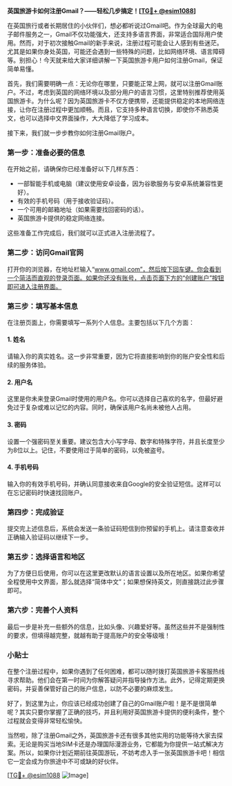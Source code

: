 **英国旅游卡如何注册Gmail？——轻松几步搞定！[[TG💪+ @esim1088](https://t.me/s/esim1088)]**

在英国旅行或者长期居住的小伙伴们，想必都听说过Gmail吧。作为全球最大的电子邮件服务之一，Gmail不仅功能强大，还支持多语言界面，非常适合国际用户使用。然而，对于初次接触Gmail的新手来说，注册过程可能会让人感到有些迷茫。尤其是如果你身处英国，可能还会遇到一些特殊的问题，比如网络环境、语言障碍等。别担心！今天就来给大家详细讲解一下英国旅游卡用户如何注册Gmail，保证简单易懂。

首先，我们需要明确一点：无论你在哪里，只要能正常上网，就可以注册Gmail账户。不过，考虑到英国的网络环境以及部分用户的语言习惯，这里特别推荐使用英国旅游卡。为什么呢？因为英国旅游卡不仅方便携带，还能提供稳定的本地网络连接，让你在注册过程中更加顺畅。而且，它支持多种语言切换，即使你不熟悉英文，也可以选择中文界面操作，大大降低了学习成本。

接下来，我们就一步步教你如何注册Gmail账户。

### 第一步：准备必要的信息

在开始之前，请确保你已经准备好以下几样东西：
- 一部智能手机或电脑（建议使用安卓设备，因为谷歌服务与安卓系统兼容性更好）。
- 有效的手机号码（用于接收验证码）。
- 一个可用的邮箱地址（如果需要找回密码的话）。
- 英国旅游卡提供的稳定网络连接。

这些准备工作完成后，我们就可以正式进入注册流程了。

### 第二步：访问Gmail官网

打开你的浏览器，在地址栏输入“www.gmail.com”，然后按下回车键。你会看到一个简洁而直观的登录页面。如果你还没有账号，点击页面下方的“创建账户”按钮即可进入注册界面。

### 第三步：填写基本信息

在注册页面上，你需要填写一系列个人信息。主要包括以下几个方面：

#### 1. 姓名
请输入你的真实姓名。这一步非常重要，因为它将直接影响到你的账户安全性和后续的服务体验。

#### 2. 用户名
这里是你未来登录Gmail时使用的用户名。你可以选择自己喜欢的名字，但最好避免过于复杂或难以记忆的内容。同时，确保该用户名尚未被他人占用。

#### 3. 密码
设置一个强密码至关重要。建议包含大小写字母、数字和特殊字符，并且长度至少为8位以上。记住，不要使用过于简单的密码，以免被盗号。

#### 4. 手机号码
输入你的有效手机号码，并确认同意接收来自Google的安全验证短信。这样可以在忘记密码时快速找回账户。

### 第四步：完成验证

提交完上述信息后，系统会发送一条验证码短信到你预留的手机上。请注意查收并正确输入验证码以继续下一步。

### 第五步：选择语言和地区

为了方便日后使用，你可以在这里更改默认的语言设置以及所在地区。如果你希望全程使用中文界面，那么就选择“简体中文”；如果想保持英文，则直接跳过此步骤即可。

### 第六步：完善个人资料

最后一步是补充一些额外的信息，比如头像、兴趣爱好等。虽然这些并不是强制性的要求，但填得越完整，就越有助于提高账户的安全等级哦！

### 小贴士

在整个注册过程中，如果你遇到了任何困难，都可以随时拨打英国旅游卡客服热线寻求帮助。他们会在第一时间为你解答疑问并指导操作方法。此外，记得定期更换密码，并妥善保管好自己的账户信息，以防不必要的麻烦发生。

好了，到这里为止，你应该已经成功创建了自己的Gmail账户啦！是不是很简单呢？其实只要你掌握了正确的技巧，并且利用好英国旅游卡提供的便利条件，整个过程就会变得非常轻松愉快。

当然啦，除了注册Gmail之外，英国旅游卡还有很多其他实用的功能等待大家去探索。无论是购买当地SIM卡还是办理国际漫游业务，它都能为你提供一站式解决方案。所以，如果你计划近期前往英国游玩，不妨考虑入手一张英国旅游卡吧！相信它一定会成为你旅途中不可或缺的好伙伴。

[[TG💪+ @esim1088](https://t.me/s/esim1088) ![Image](https://i.postimg.cc/4NQfJmqS/Snipaste-2025-05-13-00-14-12.png)]
